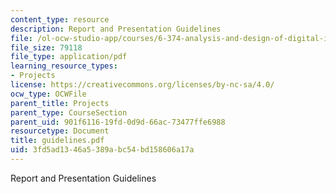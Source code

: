 ```yaml
---
content_type: resource
description: Report and Presentation Guidelines
file: /ol-ocw-studio-app/courses/6-374-analysis-and-design-of-digital-integrated-circuits-fall-2003/3fd5ad1346a5389abc54bd158606a17a_guidelines.pdf
file_size: 79118
file_type: application/pdf
learning_resource_types:
- Projects
license: https://creativecommons.org/licenses/by-nc-sa/4.0/
ocw_type: OCWFile
parent_title: Projects
parent_type: CourseSection
parent_uid: 901f6116-19fd-0d9d-66ac-73477ffe6988
resourcetype: Document
title: guidelines.pdf
uid: 3fd5ad13-46a5-389a-bc54-bd158606a17a
---
```

Report and Presentation Guidelines